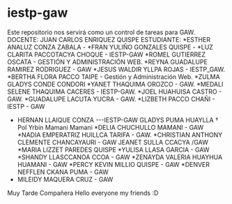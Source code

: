 ﻿# iestp-gaw
Este repositorio nos servirá como un control de tareas para GAW.
DOCENTE: JUAN CARLOS ENRIQUEZ QUISPE
ESTUDIANTE: *ESTHER ANALUZ CONZA ZABALA - 
            *FRAN YULIÑO GONZALES QUISPE -
            *LUZ CLARITA PACCOTACYA CHOQUE - IESTP-GAW
            *ROMEL GUTIERREZ OSCATA - GESTIÓN Y ADMINISTRACIÓN WEB.
            *REYNA GUADALUPE RAMIREZ RODRIGUEZ - GAW
            *JESUS WALDIR YLLPA ROJAS - IESTP_GAW.
            *BERTHA FLORA PACCO TAIPE - Gestión y Administración Web.
            *ZULMA GLADYS CONDE CONDORI
            *YANET THAQUIMA OROZCO - GAW.
            *MEDALI SELENE THAQUIMA CACERES - IESTP-GAW.
            *JOEL HUAHUISA CASTRO -  GAW.
            *GUADALUPE LACUTA YUCRA - GAW.
            *LIZBETH PACCO CHAÑI - IESTP - GAW
* HERNAN LLAIQUE CONZA ---IESTP-GAW
            GLADYS PUMA HUAYLLA
            † Pol Yrbin Mamani Mamani
            *DELIA CHUCHULLO MAMANI - GAW
            *NADIA EMPERATRIZ HUILLCA TARIFA - GAW.
            *CHRISTIAN ANTHONY CLEMENTE CHANCAYAURI - GAW
JEANET SULLA CCACYA /GAW
            *MARIA LIZZET PAREDES QUISPE
            *YULISA LLASA GARCIA - GAW
            *SHANDY LLASCCANOA CCOA - GAW
            *ZENAYDA VALERIA HUAYHUA HUAMANI - GAW
	    *PERCY KEVIN MILLIO QUISPE - GAW
            *DENVER NEFFLEN CKANA PUMA - GAW
* MILEIDY MAQUERA CRUZ  - GAW

Muy Tarde Compañera
            Hello everyone my friends :D

